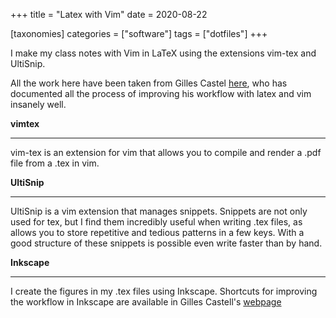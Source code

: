 +++
title = "Latex with Vim"
date = 2020-08-22

[taxonomies]
categories = ["software"]
tags = ["dotfiles"]
+++

I make my class notes with Vim in LaTeX using the extensions vim-tex and UltiSnip.

All the work here have been taken from Gilles Castel [here](https://castel.dev/post/lecture-notes-1/), who has documented all the process of improving his workflow with latex and vim insanely well.

**vimtex**
***
vim-tex is an extension for vim that allows you to compile and render a .pdf file from a .tex in vim.

**UltiSnip**
***
UltiSnip is a vim extension that manages snippets. Snippets are not only used for tex, but I find them incredibly useful when writing .tex files, as allows you to store repetitive and tedious patterns in a few keys. With a good structure of these snippets is possible even write faster than by hand.

**Inkscape**
***
I create the figures in my .tex files using Inkscape. Shortcuts for improving the workflow in Inkscape are available in Gilles Castell's [webpage](https://castel.dev/post/lecture-notes-2/)